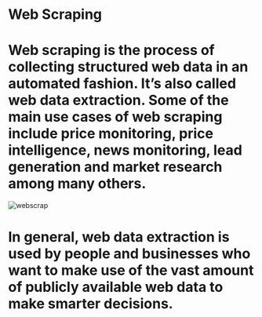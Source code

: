 # Web Scraping

# Web scraping is the process of collecting structured web data in an automated fashion. It’s also called web data extraction. Some of the main use cases of web scraping include price monitoring, price intelligence, news monitoring, lead generation and market research among many others.

![webscrap](https://user-images.githubusercontent.com/68494604/125077853-35361e00-e0df-11eb-9dca-201097e3ae8e.gif)


# In general, web data extraction is used by people and businesses who want to make use of the vast amount of publicly available web data to make smarter decisions.
